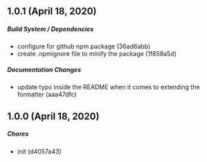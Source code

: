 ## 1.0.1 (April 18, 2020)

##### Build System / Dependencies

*  configure for github npm package (36ad6abb)
*  create .npmignore file to minify the package (1f858a5d)

##### Documentation Changes

*  update typo inside the README when it comes to extending the formatter (aaa47dfc)

## 1.0.0 (April 18, 2020)

##### Chores

*  init (d4057a43)

